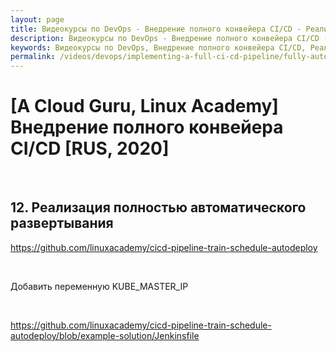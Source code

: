 ```yaml
---
layout: page
title: Видеокурсы по DevOps - Внедрение полного конвейера CI/CD - Реализация полностью автоматического развертывания
description: Видеокурсы по DevOps - Внедрение полного конвейера CI/CD - Реализация полностью автоматического развертывания
keywords: Видеокурсы по DevOps, Внедрение полного конвейера CI/CD, Реализация полностью автоматического развертывания
permalink: /videos/devops/implementing-a-full-ci-cd-pipeline/fully-automated-deployment/
---
```


# [A Cloud Guru, Linux Academy] Внедрение полного конвейера CI/CD [RUS, 2020]

<br/>

## 12. Реализация полностью автоматического развертывания

https://github.com/linuxacademy/cicd-pipeline-train-schedule-autodeploy

<br/>

Добавить переменную KUBE_MASTER_IP

<br/>

https://github.com/linuxacademy/cicd-pipeline-train-schedule-autodeploy/blob/example-solution/Jenkinsfile
